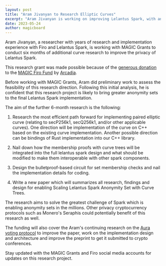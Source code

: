 ```yaml
---
layout: post
title: "Aram Jivanyan to Research Elliptic Curves"
excerpt: "Aram Jivanyan is working on improving Lelantus Spark, with an aim to get anonymity sets in the millions"
date: 2023-05-24
author: magicboard
---
```


Aram Jivanyan, a researcher with years of research and implementation experience with Firo and Lelantus Spark, is working with MAGIC Grants to conduct six months of additional curve research to improve the privacy of Lelantus Spark.

This research grant was made possible because of the [generous donation](https://magicgrants.org/200000-Donation-from-Arcadia-for-Firo/) to the [MAGIC Firo Fund](/funds/firo) by [Arcadia](https://www.arcadiamgroup.com/).

Before working with MAGIC Grants, Aram did preliminary work to assess the feasibility of this research direction. Following this initial analysis, he is confident that this research project is likely to bring greater anonymity sets to the final Lelantus Spark implementation.

The aim of the further 6-month research is the following:

1. Research the most efficient path forward for implementing paired elliptic curve (relating to secP256k1, secQ256k1, and/or other applicable curves). One direction will be implementation of the curve on C++ based on the existing curve implementation. Another possible direction can be bindings of Rust implementation into our C++ library.

2. Nail down how the membership proofs with curve trees will be integrated into the full lelantus spark design and what should be modified to make them interoperable with other spark components.

3. Design the bulletproof-based circuit for set membership checks and nail the implementation details for coding.

4. Write a new paper which will summarizes all research, findings and design for enabling Scaling Lelantus Spark Anonymity Set with Curve Trees.

The research aims to solve the greatest challenge of Spark which is enabling anonymity sets in the millions. Other privacy cryptocurrency protocols such as Monero's Seraphis could potentially benefit of this research as well.

The funding will also cover the Aram's continuing research on the [Aura voting protocol](https://eprint.iacr.org/2022/543) to improve the paper, work on the implementation design and architecture and improve the preprint to get it submitted to crypto conferences.

Stay updated with the MAGIC Grants and Firo social media accounts for updates on this research project.
